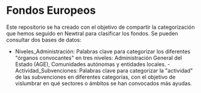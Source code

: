# Fondos Europeos

Este repositorio se ha creado con el objetivo de compartir la categorización que hemos seguido en Newtral para clasificar los fondos.
Se pueden consultar dos bases de datos:
  - Niveles_Administración: Palabras clave para categorizar los diferentes "órganos convocantes" en tres niveles: Administración General del Estado (AGE), Comunidades autónomas y entidades locales.
  -Actividad_Subvenciones: Palabras clave para categorizar la "actividad" de las subvenciones en diferentes categorías, con el objetivo de vislumbrar en qué sectores o ámbitos se han convocados más ayudas. 
